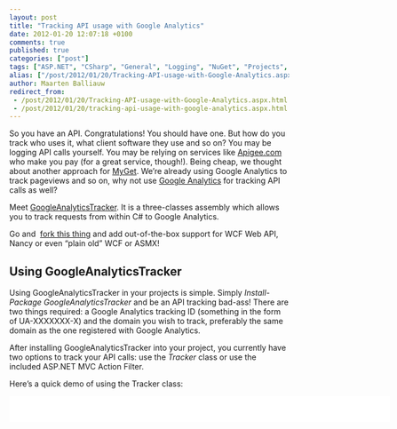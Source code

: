 ```yaml
---
layout: post
title: "Tracking API usage with Google Analytics"
date: 2012-01-20 12:07:18 +0100
comments: true
published: true
categories: ["post"]
tags: ["ASP.NET", "CSharp", "General", "Logging", "NuGet", "Projects", "Software"]
alias: ["/post/2012/01/20/Tracking-API-usage-with-Google-Analytics.aspx", "/post/2012/01/20/tracking-api-usage-with-google-analytics.aspx"]
author: Maarten Balliauw
redirect_from:
 - /post/2012/01/20/Tracking-API-usage-with-Google-Analytics.aspx.html
 - /post/2012/01/20/tracking-api-usage-with-google-analytics.aspx.html
---
```

<p>So you have an API. Congratulations! You should have one. But how do you track who uses it, what client software they use and so on? You may be logging API calls yourself. You may be relying on services like <a href="http://www.apigee.com" target="_blank">Apigee.com</a> who make you pay (for a great service, though!). Being cheap, we thought about another approach for <a href="http://www.myget.org" target="_blank">MyGet</a>. We’re already using Google Analytics to track pageviews and so on, why not use <a href="http://www.google.com/analytics" target="_blank">Google Analytics</a> for tracking API calls as well?</p>  <p>Meet <a href="https://github.com/maartenba/GoogleAnalyticsTracker" target="_blank">GoogleAnalyticsTracker</a>. It is a three-classes assembly which allows you to track requests from within C# to Google Analytics.</p>  <p>Go and&#160; <a href="https://github.com/maartenba/GoogleAnalyticsTracker" target="_blank">fork this thing</a> and add out-of-the-box support for WCF Web API, Nancy or even “plain old” WCF or ASMX!</p>  <h2>Using GoogleAnalyticsTracker</h2>  <p>Using GoogleAnalyticsTracker in your projects is simple. Simply <em>Install-Package GoogleAnalyticsTracker</em> and be an API tracking bad-ass! There are two things required: a Google Analytics tracking ID (something in the form of UA-XXXXXXX-X) and the domain you wish to track, preferably the same domain as the one registered with Google Analytics.</p>  <p>After installing GoogleAnalyticsTracker into your project, you currently have two options to track your API calls: use the <em>Tracker</em> class or use the included ASP.NET MVC Action Filter.</p>  <p>Here’s a quick demo of using the Tracker class:</p>  <div style="padding-bottom: 0px; margin: 0px; padding-left: 0px; padding-right: 0px; display: inline; float: none; padding-top: 0px" id="scid:9D7513F9-C04C-4721-824A-2B34F0212519:4b0c6b0b-22f8-4b47-bd56-b467b085d75a" class="wlWriterEditableSmartContent"><pre style=" width: 686px; height: 46px;background-color:White;overflow: auto;"><div><!--

Code highlighting produced by Actipro CodeHighlighter (freeware)
http://www.CodeHighlighter.com/

--><span style="color: #008080;">1</span> <span style="color: #000000;">Tracker tracker </span><span style="color: #000000;">=</span><span style="color: #000000;"> </span><span style="color: #0000FF;">new</span><span style="color: #000000;"> Tracker(</span><span style="color: #800000;">&quot;</span><span style="color: #800000;">UA-XXXXXX-XX</span><span style="color: #800000;">&quot;</span><span style="color: #000000;">, </span><span style="color: #800000;">&quot;</span><span style="color: #800000;">www.example.org</span><span style="color: #800000;">&quot;</span><span style="color: #000000;">);
</span><span style="color: #008080;">2</span> <span style="color: #000000;">tracker.TrackPageView(</span><span style="color: #800000;">&quot;</span><span style="color: #800000;">My API - Create</span><span style="color: #800000;">&quot;</span><span style="color: #000000;">, </span><span style="color: #800000;">&quot;</span><span style="color: #800000;">api/create</span><span style="color: #800000;">&quot;</span><span style="color: #000000;">);</span></div></pre><!-- Code inserted with Steve Dunn's Windows Live Writer Code Formatter Plugin.  http://dunnhq.com --></div>

<p>Unfortunately, this class has no notion of a web request. This means that if you want to track user agents and user languages, you’ll have to add some more code:</p>

<div style="padding-bottom: 0px; margin: 0px; padding-left: 0px; padding-right: 0px; display: inline; float: none; padding-top: 0px" id="scid:9D7513F9-C04C-4721-824A-2B34F0212519:29162b02-6ee1-4e96-ac85-84eef97b6b55" class="wlWriterEditableSmartContent"><pre style=" width: 686px; height: 134px;background-color:White;overflow: auto;"><div><!--

Code highlighting produced by Actipro CodeHighlighter (freeware)
http://www.CodeHighlighter.com/

--><span style="color: #008080;">1</span> <span style="color: #000000;">Tracker tracker </span><span style="color: #000000;">=</span><span style="color: #000000;"> </span><span style="color: #0000FF;">new</span><span style="color: #000000;"> Tracker(</span><span style="color: #800000;">&quot;</span><span style="color: #800000;">UA-XXXXXX-XX</span><span style="color: #800000;">&quot;</span><span style="color: #000000;">, </span><span style="color: #800000;">&quot;</span><span style="color: #800000;">www.example.org</span><span style="color: #800000;">&quot;</span><span style="color: #000000;">);
</span><span style="color: #008080;">2</span> <span style="color: #000000;">
</span><span style="color: #008080;">3</span> <span style="color: #000000;">var request </span><span style="color: #000000;">=</span><span style="color: #000000;"> HttpContext.Request;
</span><span style="color: #008080;">4</span> <span style="color: #000000;">tracker.Hostname </span><span style="color: #000000;">=</span><span style="color: #000000;"> request.UserHostName;
</span><span style="color: #008080;">5</span> <span style="color: #000000;">tracker.UserAgent </span><span style="color: #000000;">=</span><span style="color: #000000;"> request.UserAgent;
</span><span style="color: #008080;">6</span> <span style="color: #000000;">tracker.Language </span><span style="color: #000000;">=</span><span style="color: #000000;"> request.UserLanguages </span><span style="color: #000000;">!=</span><span style="color: #000000;"> </span><span style="color: #0000FF;">null</span><span style="color: #000000;"> </span><span style="color: #000000;">?</span><span style="color: #000000;"> </span><span style="color: #0000FF;">string</span><span style="color: #000000;">.Join(</span><span style="color: #800000;">&quot;</span><span style="color: #800000;">;</span><span style="color: #800000;">&quot;</span><span style="color: #000000;">, request.UserLanguages) : </span><span style="color: #800000;">&quot;&quot;</span><span style="color: #000000;">;
</span><span style="color: #008080;">7</span> <span style="color: #000000;">
</span><span style="color: #008080;">8</span> <span style="color: #000000;">tracker.TrackPageView(</span><span style="color: #800000;">&quot;</span><span style="color: #800000;">My API - Create</span><span style="color: #800000;">&quot;</span><span style="color: #000000;">, </span><span style="color: #800000;">&quot;</span><span style="color: #800000;">api/create</span><span style="color: #800000;">&quot;</span><span style="color: #000000;">);</span></div></pre><!-- Code inserted with Steve Dunn's Windows Live Writer Code Formatter Plugin.  http://dunnhq.com --></div>

<p>Whaah! No worries though: there’s an extension method which does just that:</p>

<div style="padding-bottom: 0px; margin: 0px; padding-left: 0px; padding-right: 0px; display: inline; float: none; padding-top: 0px" id="scid:9D7513F9-C04C-4721-824A-2B34F0212519:0b0335b0-5435-4e62-812c-aaf2a82ac079" class="wlWriterEditableSmartContent"><pre style=" width: 686px; height: 39px;background-color:White;overflow: auto;"><div><!--

Code highlighting produced by Actipro CodeHighlighter (freeware)
http://www.CodeHighlighter.com/

--><span style="color: #008080;">1</span> <span style="color: #000000;">Tracker tracker </span><span style="color: #000000;">=</span><span style="color: #000000;"> </span><span style="color: #0000FF;">new</span><span style="color: #000000;"> Tracker(</span><span style="color: #800000;">&quot;</span><span style="color: #800000;">UA-XXXXXX-XX</span><span style="color: #800000;">&quot;</span><span style="color: #000000;">, </span><span style="color: #800000;">&quot;</span><span style="color: #800000;">www.example.org</span><span style="color: #800000;">&quot;</span><span style="color: #000000;">);
</span><span style="color: #008080;">2</span> <span style="color: #000000;">tracker.TrackPageView(HttpContext, </span><span style="color: #800000;">&quot;</span><span style="color: #800000;">My API - Create</span><span style="color: #800000;">&quot;</span><span style="color: #000000;">, </span><span style="color: #800000;">&quot;</span><span style="color: #800000;">api/create</span><span style="color: #800000;">&quot;</span><span style="color: #000000;">);</span></div></pre><!-- Code inserted with Steve Dunn's Windows Live Writer Code Formatter Plugin.  http://dunnhq.com --></div>

<p>The sad part is: this code quickly clutters all your action methods. No worries! There’s an <em>ActionFilter</em> for that!</p>

<div style="padding-bottom: 0px; margin: 0px; padding-left: 0px; padding-right: 0px; display: inline; float: none; padding-top: 0px" id="scid:9D7513F9-C04C-4721-824A-2B34F0212519:1c7977ee-390c-463c-8132-6695b6139d03" class="wlWriterEditableSmartContent"><pre style=" width: 686px; height: 141px;background-color:White;overflow: auto;"><div><!--

Code highlighting produced by Actipro CodeHighlighter (freeware)
http://www.CodeHighlighter.com/

--><span style="color: #008080;">1</span> <span style="color: #000000;">[ActionTracking(</span><span style="color: #800000;">&quot;</span><span style="color: #800000;">UA-XXXXXX-XX</span><span style="color: #800000;">&quot;</span><span style="color: #000000;">, </span><span style="color: #800000;">&quot;</span><span style="color: #800000;">www.example.org</span><span style="color: #800000;">&quot;</span><span style="color: #000000;">)]
</span><span style="color: #008080;">2</span> <span style="color: #000000;"></span><span style="color: #0000FF;">public</span><span style="color: #000000;"> </span><span style="color: #0000FF;">class</span><span style="color: #000000;"> ApiController
</span><span style="color: #008080;">3</span> <span style="color: #000000;">    : Controller
</span><span style="color: #008080;">4</span> <span style="color: #000000;">{
</span><span style="color: #008080;">5</span> <span style="color: #000000;">    </span><span style="color: #0000FF;">public</span><span style="color: #000000;"> JsonResult Create()
</span><span style="color: #008080;">6</span> <span style="color: #000000;">    {
</span><span style="color: #008080;">7</span> <span style="color: #000000;">        </span><span style="color: #0000FF;">return</span><span style="color: #000000;"> Json(</span><span style="color: #0000FF;">true</span><span style="color: #000000;">);
</span><span style="color: #008080;">8</span> <span style="color: #000000;">    }
</span><span style="color: #008080;">9</span> <span style="color: #000000;">}</span></div></pre><!-- Code inserted with Steve Dunn's Windows Live Writer Code Formatter Plugin.  http://dunnhq.com --></div>

<p>And what’s better: you can register it globally and optionally filter it to only track specific controllers and actions!</p>

<div style="padding-bottom: 0px; margin: 0px; padding-left: 0px; padding-right: 0px; display: inline; float: none; padding-top: 0px" id="scid:9D7513F9-C04C-4721-824A-2B34F0212519:19ad7680-ec68-45bf-822e-db2232e338c1" class="wlWriterEditableSmartContent"><pre style=" width: 686px; height: 174px;background-color:White;overflow: auto;"><div><!--

Code highlighting produced by Actipro CodeHighlighter (freeware)
http://www.CodeHighlighter.com/

--><span style="color: #008080;"> 1</span> <span style="color: #0000FF;">public</span><span style="color: #000000;"> </span><span style="color: #0000FF;">class</span><span style="color: #000000;"> MvcApplication : System.Web.HttpApplication
</span><span style="color: #008080;"> 2</span> <span style="color: #000000;">{
</span><span style="color: #008080;"> 3</span> <span style="color: #000000;">    </span><span style="color: #0000FF;">public</span><span style="color: #000000;"> </span><span style="color: #0000FF;">static</span><span style="color: #000000;"> </span><span style="color: #0000FF;">void</span><span style="color: #000000;"> RegisterGlobalFilters(GlobalFilterCollection filters)
</span><span style="color: #008080;"> 4</span> <span style="color: #000000;">    {
</span><span style="color: #008080;"> 5</span> <span style="color: #000000;">        filters.Add(</span><span style="color: #0000FF;">new</span><span style="color: #000000;"> HandleErrorAttribute());
</span><span style="color: #008080;"> 6</span> <span style="color: #000000;">        filters.Add(</span><span style="color: #0000FF;">new</span><span style="color: #000000;"> ActionTrackingAttribute(
</span><span style="color: #008080;"> 7</span> <span style="color: #000000;">            </span><span style="color: #800000;">&quot;</span><span style="color: #800000;">UA-XXXXXX-XX</span><span style="color: #800000;">&quot;</span><span style="color: #000000;">, </span><span style="color: #800000;">&quot;</span><span style="color: #800000;">www.example.org</span><span style="color: #800000;">&quot;</span><span style="color: #000000;">,
</span><span style="color: #008080;"> 8</span> <span style="color: #000000;">            action </span><span style="color: #000000;">=&gt;</span><span style="color: #000000;"> action.ControllerDescriptor.ControllerName </span><span style="color: #000000;">==</span><span style="color: #000000;"> </span><span style="color: #800000;">&quot;</span><span style="color: #800000;">Api</span><span style="color: #800000;">&quot;</span><span style="color: #000000;">)
</span><span style="color: #008080;"> 9</span> <span style="color: #000000;">        );
</span><span style="color: #008080;">10</span> <span style="color: #000000;">    }
</span><span style="color: #008080;">11</span> <span style="color: #000000;">}</span></div></pre><!-- Code inserted with Steve Dunn's Windows Live Writer Code Formatter Plugin.  http://dunnhq.com --></div>

<p>And here’s what it could look like (we’re only tracking for the second day now…):</p>

<p><a href="/images/image_165.png"><img style="background-image: none; border-bottom: 0px; border-left: 0px; padding-left: 0px; padding-right: 0px; display: block; float: none; margin-left: auto; border-top: 0px; margin-right: auto; border-right: 0px; padding-top: 0px" title="WCF Web API analytics google" border="0" alt="WCF Web API analytics google" src="/images/image_thumb_132.png" width="484" height="284" /></a></p>

<p>We even have stats about the versions of the NuGet Command Line used to access our API!</p>

<p><a href="/images/image_166.png"><img style="background-image: none; border-bottom: 0px; border-left: 0px; padding-left: 0px; padding-right: 0px; display: block; float: none; margin-left: auto; border-top: 0px; margin-right: auto; border-right: 0px; padding-top: 0px" title="NuGet API tracking Google" border="0" alt="NuGet API tracking Google" src="/images/image_thumb_133.png" width="484" height="284" /></a></p>

<p>Enjoy! And <a href="https://github.com/maartenba/GoogleAnalyticsTracker" target="_blank">fork this thing</a> and add out-of-the-box support for WCF Web API, Nancy or even “plain old” WCF or ASMX!</p>
{% include imported_disclaimer.html %}
